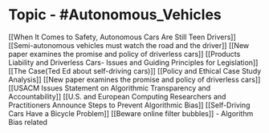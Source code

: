 # Topic - #Autonomous_Vehicles
[[When It Comes to Safety, Autonomous Cars Are Still Teen Drivers]]
[[Semi-autonomous vehicles must watch the road and the driver]]
[[New paper examines the promise and policy of driverless cars]]
[[Products Liability and Driverless Cars- Issues and Guiding Principles for Legislation]]
[[The Case(Ted Ed about self-driving cars)]]
[[Policy and Ethical Case Study Analysis]]
[[New paper examines the promise and policy of driverless cars]]
[[USACM Issues Statement on Algorithmic Transparency and Accountability]]
[[U.S. and European Computing Researchers and Practitioners Announce Steps to Prevent Algorithmic Bias]]
[[Self-Driving Cars Have a Bicycle Problem]]
[[Beware online filter bubbles]] - Algorithm Bias related